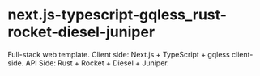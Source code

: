 # next.js-typescript-gqless_rust-rocket-diesel-juniper
Full-stack web template. Client side: Next.js + TypeScript + gqless client-side. API Side: Rust + Rocket + Diesel + Juniper.
